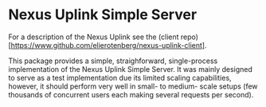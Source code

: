 Nexus Uplink Simple Server
==========================

For a description of the Nexus Uplink see the (client repo)[https://www.github.com/elierotenberg/nexus-uplink-client].

This package provides a simple, straighforward, single-process implementation of the Nexus Uplink Simple Server.
It was mainly designed to serve as a test implementation due its limited scaling capabilities, however, it should
perform very well in small- to medium- scale setups (few thousands of concurrent users each making several requests per second).
